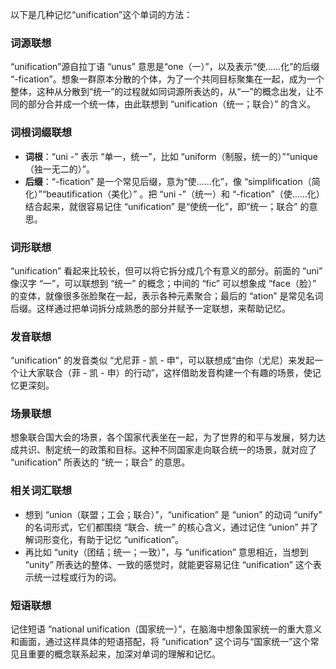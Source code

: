 以下是几种记忆“unification”这个单词的方法：

### 词源联想
“unification”源自拉丁语 “unus” 意思是“one（一）”，以及表示“使……化”的后缀 “-fication”。想象一群原本分散的个体，为了一个共同目标聚集在一起，成为一个整体，这种从分散到“统一”的过程就如同词源所表达的，从“一”的概念出发，让不同的部分合并成一个统一体，由此联想到 “unification（统一；联合）” 的含义。

### 词根词缀联想
 - **词根**：“uni -” 表示 “单一，统一”，比如 “uniform（制服，统一的）”“unique（独一无二的）”。
 - **后缀**：“-fication” 是一个常见后缀，意为“使……化”，像 “simplification（简化）”“beautification（美化）” 。把 “uni -”（统一）和 “-fication”（使……化）结合起来，就很容易记住 “unification” 是“使统一化”，即“统一；联合” 的意思。

### 词形联想
“unification” 看起来比较长，但可以将它拆分成几个有意义的部分。前面的 “uni” 像汉字 “一”，可以联想到 “统一” 的概念；中间的 “fic” 可以想象成 “face（脸）” 的变体，就像很多张脸聚在一起，表示各种元素聚合；最后的 “ation” 是常见名词后缀。这样通过把单词拆分成熟悉的部分并赋予一定联想，来帮助记忆。

### 发音联想
“unification” 的发音类似 “尤尼菲 - 凯 - 申”，可以联想成“由你（尤尼）来发起一个让大家联合（菲 - 凯 - 申）的行动”，这样借助发音构建一个有趣的场景，使记忆更深刻。

### 场景联想
想象联合国大会的场景，各个国家代表坐在一起，为了世界的和平与发展，努力达成共识、制定统一的政策和目标。这种不同国家走向联合统一的场景，就对应了 “unification” 所表达的 “统一；联合” 的意思。

### 相关词汇联想
 - 想到 “union（联盟；工会；联合）”，“unification” 是 “union” 的动词 “unify” 的名词形式，它们都围绕 “联合、统一” 的核心含义，通过记住 “union” 并了解词形变化，有助于记忆 “unification”。
 - 再比如 “unity（团结；统一；一致）”，与 “unification” 意思相近，当想到 “unity” 所表达的整体、一致的感觉时，就能更容易记住 “unification” 这个表示统一过程或行为的词。

### 短语联想
记住短语 “national unification（国家统一）”，在脑海中想象国家统一的重大意义和画面，通过这样具体的短语搭配，将 “unification” 这个词与“国家统一”这个常见且重要的概念联系起来，加深对单词的理解和记忆。 